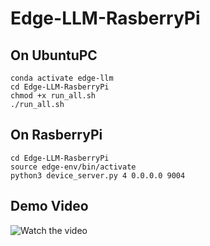 # Edge-LLM-RasberryPi

## On UbuntuPC
```
conda activate edge-llm
cd Edge-LLM-RasberryPi
chmod +x run_all.sh
./run_all.sh
```

## On RasberryPi
```
cd Edge-LLM-RasberryPi
source edge-env/bin/activate
python3 device_server.py 4 0.0.0.0 9004
```


## Demo Video
![Watch the video]([https://www.youtube.com/watch?v=fTjPEE0fk-U](https://youtu.be/l2uFeBvGDug?si=_SdyOp4IxJ9a7ctA))

